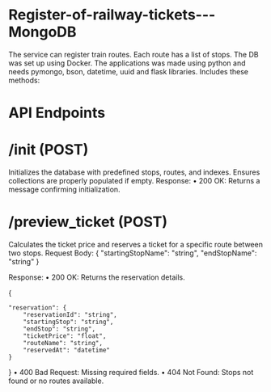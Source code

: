 # Register-of-railway-tickets---MongoDB
The service can register train routes. Each route has a list of stops. The DB was set up using Docker. The applications was made using python and needs pymongo, bson, datetime, uuid and flask libraries.
Includes these methods:
# API Endpoints
# /init (POST)
Initializes the database with predefined stops, routes, and indexes. Ensures 
collections are properly populated if empty.
Response: 
• 200 OK: Returns a message confirming initialization.
# /preview_ticket (POST)
Calculates the ticket price and reserves a ticket for a specific route between two 
stops.
Request Body: 
{ 
  "startingStopName": "string", 
  "endStopName": "string" 
} 

Response: 
• 200 OK: Returns the reservation details. 

{ 

    "reservation": { 
        "reservationId": "string", 
        "startingStop": "string", 
        "endStop": "string", 
        "ticketPrice": "float", 
        "routeName": "string", 
        "reservedAt": "datetime" 
    } 
    
} 
• 400 Bad Request: Missing required fields. 
• 404 Not Found: Stops not found or no routes available.
